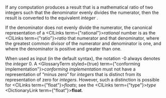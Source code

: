  



If any computation produces a result that is a mathematical ratio of two integers such that the denominator evenly divides the numerator, then the result is converted to the equivalent *integer* . 



If the denominator does not evenly divide the numerator, the canonical representation of a <ClLinks  term={"rational"}><i>rational</i></ClLinks> number is as the <ClLinks  term={"ratio"}><i>ratio</i></ClLinks> that numerator and that denominator, where the greatest common divisor of the numerator and denominator is one, and where the denominator is positive and greater than one. 



When used as input (in the default syntax), the notation -0 always denotes the *integer* 0. A <GlossaryTerm styled={true} term={"conforming implementation"}><i>conforming implementation</i></GlossaryTerm> must not have a representation of “minus zero” for *integers* that is distinct from its representation of zero for *integers*. However, such a distinction is possible for <ClLinks  term={"float"}><i>floats</i></ClLinks>; see the <ClLinks  term={"type"}><i>type</i></ClLinks> <DictionaryLink  term={"float"}><b>float</b></DictionaryLink>. 



